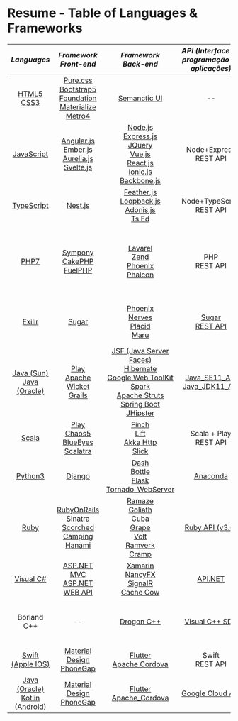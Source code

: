 # Resume - Table of Languages & Frameworks


| ***Languages*** | ***Framework<br> Front-end*** | ***Framework<br> Back-end*** | ***API (Interface de<br> programação de<br> aplicações)*** | ***IDE (Ambiente de<br> desenvolvimento<br> integrado)*** |
| :---: | :---: | :---: | :---: | :---: |
| <a href="https://www.w3.org/TR/html5/" title="HTML5"> HTML5</a> <br> <a href="https://www.w3.org/TR/CSS/" title="CSS3"> CSS3</a> | <a href="https://purecss.io/"> Pure.css</a> <br>  <a href="https://getbootstrap.com/" title="Bootstrap"> Bootstrap5</a> <br> <a href="https://get.foundation/"> Foundation</a> <br> <a href="https://materializecss.com/"> Materialize</a> <br> <a href="https://metroui.org.ua/index.html"> Metro4</a> | <a href="https://semantic-ui.com/"> Semanctic UI</a> | -- | <a href="https://notepad-plus-plus.org/downloads/"> Notepad++</a> <br> <a href="https://code.visualstudio.com/"> VisualStudio_Code</a> <br>  <a href="https://www.sublimetext.com/"> Sublime_Text</a> |
| <a href="https://developer.mozilla.org/en-US/docs/Web/JavaScript" title="JavaScript"> JavaScript</a> | <a href="https://angular.io/" title="Angular"> Angular.js</a> <br> <a href="https://emberjs.com/"> Ember.js </a> <br> <a href="https://aurelia.io/"> Aurelia.js</a> <br> <a href="https://svelte.dev/"> Svelte.js </a> | <a href="https://nodejs.org/" title="Node.js"> Node.js</a> <br> <a href="https://developer.mozilla.org/pt-BR/docs/Learn/Server-side/Express_Nodejs/Introduction"> Express.js </a> <br> <a href="https://jquery.com/" title="jQuery"> JQuery</a> <br> <a href="https://vuejs.org/"> Vue.js</a> <br> <a href="https://pt-br.reactjs.org/"> React.js</a> <br> <a href="https://ionicframework.com/"> Ionic.js </a> <br> <a href="https://backbonejs.org/"> Backbone.js </a> | Node+Express <br> REST API | <a href="https://notepad-plus-plus.org/downloads/"> Notepad++</a> <br> <a href="https://code.visualstudio.com/"> VisualStudio_Code</a> <br>  <a href="https://www.sublimetext.com/"> Sublime_Text</a> <br> <a href="https://www.jetbrains.com/pt-br/products/">Jetbrains</a> <br> <a href="https://atom.io/">Atom</a>|
| <a href="https://www.typescriptlang.org/"> TypeScript</a> | <a href="https://nextjs.org/"> Nest.js</a> | <a href="https://feathersjs.com/"> Feather.js</a> <br>  <a href="https://loopback.io/"> Loopback.js</a> <br> <a href="https://adonisjs.com/"> Adonis.js</a> <br> <a href="https://tsed.io/"> Ts.Ed</a> | Node+TypeScript <br> REST API | <a href="https://notepad-plus-plus.org/downloads/"> Notepad++</a> <br> <a href="https://code.visualstudio.com/"> VisualStudio_Code</a> <br>  <a href="https://www.sublimetext.com/"> Sublime Text</a> |
| <a href="https://php.net/" title="PHP"> PHP7</a> | <a href="https://symfony.com/"> Sympony</a> <br> <a href="https://cakephp.org/"> CakePHP</a> <br> <a href="https://fuelphp.com/"> FuelPHP</a> | <a href="https://laravel.com/"> Lavarel</a> <br> <a href="https://www.zend.com/"> Zend</a> <br> <a href="https://www.phoenixframework.org/"> Phoenix</a> <br> <a href="https://phalcon.io/en-us"> Phalcon</a> | PHP <br> REST API | <a href="https://notepad-plus-plus.org/downloads/"> Notepad++</a> <br> <a href="https://code.visualstudio.com/"> VisualStudio_Code</a> <br>  <a href="https://www.sublimetext.com/"> Sublime_Text</a> <br> <a href="https://www.eclipse.org/downloads/"> Eclipse</a> <br> <a href="https://netbeans.apache.org/help/index.html#documentation"> Apache NetBeans</a> <br> <a href="https://www.mpsoftware.dk/phpdesigner.php"> PHP Designer8</a> <br> <a href="https://www.jetbrains.com/phpstorm/"> PHPStorm</a> <br> <a href="https://www.codelobster.com/">CodeLobster</a> |
| <a href="https://elixir-lang.org/"> Exilir</a> | <a href="https://sugar-framework.github.io/"> Sugar</a> | <a href="https://www.phoenixframework.org/"> Phoenix</a> <br> <a href="https://www.nerves-project.org/"> Nerves</a> <br> <a href="https://hexdocs.pm/placid/readme.html"> Placid</a> <br>  <a href="https://maru.readme.io/docs"> Maru</a> | <a href="https://support.sugarcrm.com/Documentation/Sugar_Developer/Sugar_Developer_Guide_11.0/Integration/Web_Services/REST_API/"> Sugar <br> REST API </a> | <a href="https://notepad-plus-plus.org/downloads/"> Notepad++</a> <br> <a href="https://code.visualstudio.com/"> VisualStudio_Code</a> <br> <a href="https://www.sublimetext.com/"> Sublime_Text</a> <br> <a href="https://www.jetbrains.com/pt-br/idea/">Intelli IDEA</a> <br> <a href="https://www.spacemacs.org/">SpaceMacs</a> <br> |
| <a href="https://docs.oracle.com/javase/8/docs/technotes/guides/language/index.html"> Java (Sun) <br> Java (Oracle)</a> | <a href="https://www.playframework.com/"> Play</a> <br> <a href="https://wicket.apache.org/"> Apache Wicket</a> <br> <a href="https://grails.org/"> Grails</a> | <a href="https://www.oracle.com/java/technologies/javaserverfaces.html"> JSF (Java Server Faces)</a> <br> <a href="https://hibernate.org/"> Hibernate</a> <br>  <a href="http://www.gwtproject.org/"> Google Web ToolKit</a> <br>  <a href="https://sparkjava.com/"> Spark</a> <br> <a href="https://struts.apache.org/"> Apache Struts</a> <br> <a href="https://spring.io/projects/spring-boot"> Spring Boot </a> <br> <a href="https://www.jhipster.tech/"> JHipster</a>  | <a href="https://docs.oracle.com/en/java/javase/11/docs/api/index.html"> Java_SE11_API <br> Java_JDK11_API </a> | <a href="https://code.visualstudio.com/"> VisualStudio_Code</a> <br> <a href="https://www.jetbrains.com/pt-br/idea/">Intelli_IDEA</a> <br> <a href="https://www.eclipse.org/downloads/"> Eclipse</a> <br> <a href="https://netbeans.apache.org/help/index.html#documentation"> Apache NetBeans</a> |
| <a href="https://www.scala-lang.org/"> Scala</a> | <a href="https://www.playframework.com/"> Play</a> <br> <a href="https://github.com/tiagorlampert/CHAOS"> Chaos5</a> <br> <a href="https://github.com/jdegoes/blueeyes"> BlueEyes</a> <br> <a href="https://scalatra.org/"> Scalatra</a> | <a href="https://finagle.github.io/finch/"> Finch</a> <br> <a href="https://liftweb.net/"> Lift</a> <br> <a href="https://doc.akka.io/docs/akka-http/current/index.html"> Akka Http</a> <br> <a href="https://scala-slick.org/"> Slick </a> | Scala + Play <br> REST API | <a href="https://www.jetbrains.com/pt-br/idea/">Intelli_IDEA</a> <br> <a href="https://www.eclipse.org/downloads/"> Eclipse</a> <br> <a href="https://netbeans.apache.org/help/index.html#documentation"> Apache NetBeans</a> | 
| <a href="https://docs.python.org/3/"> Python3</a> | <a href="https://www.djangoproject.com/"> Django</a> | <a href="https://dash.plotly.com/introduction"> Dash</a> <br> <a href="https://bottlepy.org/docs/dev/"> Bottle</a> <br> <a href="https://flask.palletsprojects.com/en/2.0.x/"> Flask</a> <br> <a href="https://www.tornadoweb.org/en/stable/"> Tornado_WebServer</a> | <a href="https://docs.anaconda.com/"> Anaconda</a> | <a href="https://code.visualstudio.com/"> VisualStudio_Code</a> <br> <a href="https://www.jetbrains.com/pt-br/pycharm-edu/">PyCharm_Edu</a> |
| <a href="https://www.ruby-lang.org/pt/"> Ruby</a> | <a href="https://rubyonrails.org/"> RubyOnRails</a> <br> <a href="http://sinatrarb.com/"> Sinatra</a> <br> <a href="https://scorchedrb.com/"> Scorched</a>  <br> <a href="https://github.com/camping/camping"> Camping</a> <br> <a href="https://hanamirb.org/"> Hanami</a> | <a href="http://ramaze.net/"> Ramaze</a> <br> <a href="https://github.com/postrank-labs/goliath"> Goliath</a> <br> <a href="https://github.com/soveran/cuba"> Cuba</a> <br> <a href="https://github.com/ruby-grape/grape"> Grape</a> <br> <a href="https://github.com/voltrb/volt"> Volt</a> <br> <a href="https://github.com/sandelius/ramverk"> Ramverk</a> <br> <a href="https://github.com/lifo/cramp"> Cramp</a> | <a href="https://rubyapi.org/"> Ruby API (v3.0)</a> | <a href="https://code.visualstudio.com/"> VisualStudio_Code</a> <br> <a href="https://www.jetbrains.com/pt-br/ruby/"> JetBrains_RubyMine</a> |
| <a href="https://docs.microsoft.com/pt-br/dotnet/csharp/"> Visual C#</a> | <a href="http://www.asp.net/mvc"> ASP.NET MVC</a>  <br>  <a href="http://www.asp.net/web-api"> ASP.NET WEB API</a> |  <a href="https://dotnet.microsoft.com/apps/xamarin"> Xamarin</a> <br> <a href="http://nancyfx.org/"> NancyFX</a> <br> <a href="http://www.asp.net/signalr"> SignaIR</a> <br> <a href="https://github.com/aliostad/CacheCow"> Cache Cow</a> | <a href="https://docs.microsoft.com/pt-br/dotnet/api/"> API.NET</a> | <a href="https://code.visualstudio.com/"> VisualStudio_Code</a> <br> |
| Borland C++ | -- | <a href="https://github.com/drogonframework/drogon">Drogon C++</a> | <a href="https://docs.microsoft.com/pt-br/archive/msdn-magazine/2013/august/c-bringing-restful-services-to-c-developers">Visual C++ SDK</a> | <a href="https://edn.embarcadero.com/article/20633">Embarcadero C++ <br> <a href="http://stdcxx.apache.org/">Apache C++</a> <br> <a href="https://code.visualstudio.com/">VisualStudio_Code</a> <br> <a href="https://www.jetbrains.com/pt-br/resharper-cpp/">ReSharper C++</a> <br> <a href="https://docs.microsoft.com/en-US/cpp/windows/latest-supported-vc-redist?view=msvc-160">Microsoft_Visual_C++ <br> |
| <a href="https://www.apple.com/swift/"> Swift (Apple IOS)</a> |  <a href="https://material.io/design"> Material Design</a> <br> <a href="https://blog.phonegap.com/update-for-customers-using-phonegap-and-phonegap-build-cc701c77502c"> PhoneGap</a> | <a href="https://flutter.dev/"> Flutter</a> <br> <a href="https://cordova.apache.org/"> Apache Cordova</a> | Swift <br> REST API | <a href="https://developer.apple.com/xcode/ide/">Apple_XCode</a> <br> <a href="https://www.jetbrains.com/objc/promo/">JetBrains_AppCode</a> |
| <a href="https://docs.oracle.com/javase/8/docs/technotes/guides/language/index.html"> Java (Oracle)</a> <br> <a href="https://developer.android.com/kotlin"> Kotlin (Android)</a> |  <a href="https://material.io/design"> Material Design</a> <br> <a href="https://blog.phonegap.com/update-for-customers-using-phonegap-and-phonegap-build-cc701c77502c"> PhoneGap</a> | <a href="https://flutter.dev/"> Flutter</a> <br> <a href="https://cordova.apache.org/"> Apache_Cordova</a> | <a href="https://console.cloud.google.com/apis/"> Google Cloud API</a> | <a href="https://developer.android.com/studio/">Android_Studio</a> <br> <a href="https://www.jetbrains.com/pt-br/idea/">Intelli_IDEA</a> <br>  <a href="https://www.sublimetext.com/"> Sublime_Text</a> |

